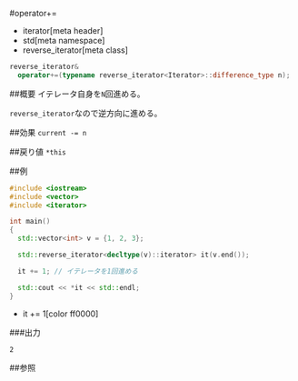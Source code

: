 #operator+=
* iterator[meta header]
* std[meta namespace]
* reverse_iterator[meta class]

```cpp
reverse_iterator&
  operator+=(typename reverse_iterator<Iterator>::difference_type n);
```

##概要
イテレータ自身を`N`回進める。

`reverse_iterator`なので逆方向に進める。


##効果
`current -= n`


##戻り値
`*this`


##例
```cpp
#include <iostream>
#include <vector>
#include <iterator>

int main()
{
  std::vector<int> v = {1, 2, 3};

  std::reverse_iterator<decltype(v)::iterator> it(v.end());

  it += 1; // イテレータを1回進める

  std::cout << *it << std::endl;
}
```
* it += 1[color ff0000]

###出力
```
2
```

##参照


